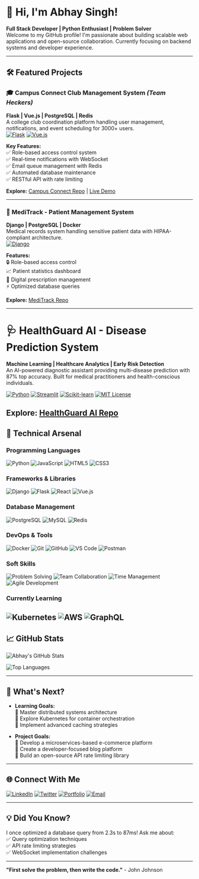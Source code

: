 # 👋 Hi, I'm Abhay Singh!

**Full Stack Developer | Python Enthusiast | Problem Solver**  
Welcome to my GitHub profile! I'm passionate about building scalable web applications and open-source collaboration. Currently focusing on backend systems and developer experience.

---

## 🛠️ Featured Projects

### 🎓 **Campus Connect Club Management System** *(Team Heckers)*  
**Flask | Vue.js | PostgreSQL | Redis**  
A college club coordination platform handling user management, notifications, and event scheduling for 3000+ users.  
[![Flask](https://img.shields.io/badge/Flask-2.3.3-%23000.svg?logo=flask)](https://flask.palletsprojects.com/)
[![Vue.js](https://img.shields.io/badge/Vue.js-3.3-%2342b883.svg?logo=vuedotjs)](https://vuejs.org/)

**Key Features:**  
✅ Role-based access control system  
✅ Real-time notifications with WebSocket  
✅ Email queue management with Redis  
✅ Automated database maintenance  
✅ RESTful API with rate limiting

**Explore:** [Campus Connect Repo](https://github.com/Asmodeus14/Club-Notification-System) | [Live Demo](#)

---

### 🏥 **MediTrack - Patient Management System**  
**Django | PostgreSQL | Docker**  
Medical records system handling sensitive patient data with HIPAA-compliant architecture.  
[![Django](https://img.shields.io/badge/Django-4.2-%23092E20.svg?logo=django)](https://www.djangoproject.com/)

**Features:**  
🔒 Role-based access control  
📈 Patient statistics dashboard  
📄 Digital prescription management  
⚡ Optimized database queries

**Explore:** [MediTrack Repo](https://github.com/Asmodeus14/MediTrack)

---
# 🩺 HealthGuard AI - Disease Prediction System

**Machine Learning | Healthcare Analytics | Early Risk Detection**  
An AI-powered diagnostic assistant providing multi-disease prediction with 87% top accuracy. Built for medical practitioners and health-conscious individuals.

[![Python](https://img.shields.io/badge/Python-3.10%2B-3776AB?logo=python)](https://www.python.org/)
[![Streamlit](https://img.shields.io/badge/Streamlit-1.28-FF4B4B?logo=streamlit)](https://streamlit.io/)
[![Scikit-learn](https://img.shields.io/badge/Scikit--learn-1.3-F7931E?logo=scikit-learn)](https://scikit-learn.org/)
[![MIT License](https://img.shields.io/badge/License-MIT-yellow.svg)](https://opensource.org/licenses/MIT)

**Explore:** [HealthGuard AI Repo](https://github.com/Asmodeus14/HealthGuard-AI-Disease-Prediction-System)
---
## 🧰 Technical Arsenal

### **Programming Languages**
![Python](https://img.shields.io/badge/-Python-3776AB?logo=python&logoColor=white)
![JavaScript](https://img.shields.io/badge/-JavaScript-F7DF1E?logo=javascript&logoColor=black)
![HTML5](https://img.shields.io/badge/-HTML5-E34F26?logo=html5&logoColor=white)
![CSS3](https://img.shields.io/badge/-CSS3-1572B6?logo=css3&logoColor=white)

### **Frameworks & Libraries**
![Django](https://img.shields.io/badge/-Django-092E20?logo=django&logoColor=white)
![Flask](https://img.shields.io/badge/-Flask-000000?logo=flask&logoColor=white)
![React](https://img.shields.io/badge/-React-61DAFB?logo=react&logoColor=black)
![Vue.js](https://img.shields.io/badge/-Vue.js-4FC08D?logo=vuedotjs&logoColor=white)

### **Database Management**
![PostgreSQL](https://img.shields.io/badge/-PostgreSQL-4169E1?logo=postgresql&logoColor=white)
![MySQL](https://img.shields.io/badge/-MySQL-4479A1?logo=mysql&logoColor=white)
![Redis](https://img.shields.io/badge/-Redis-DC382D?logo=redis&logoColor=white)

### **DevOps & Tools**
![Docker](https://img.shields.io/badge/-Docker-2496ED?logo=docker&logoColor=white)
![Git](https://img.shields.io/badge/-Git-F05032?logo=git&logoColor=white)
![GitHub](https://img.shields.io/badge/-GitHub-181717?logo=github&logoColor=white)
![VS Code](https://img.shields.io/badge/-VS%20Code-007ACC?logo=visual-studio-code&logoColor=white)
![Postman](https://img.shields.io/badge/-Postman-FF6C37?logo=postman&logoColor=white)

### **Soft Skills**
![Problem Solving](https://img.shields.io/badge/-Problem%20Solving-FFD700?logo=starship&logoColor=black)
![Team Collaboration](https://img.shields.io/badge/-Teamwork-2ECC71?logo=teamwork&logoColor=white)
![Time Management](https://img.shields.io/badge/-Time%20Management-9B59B6?logo=clockify&logoColor=white)
![Agile Development](https://img.shields.io/badge/-Agile-3498DB?logo=agile&logoColor=white)

### **Currently Learning**
![Kubernetes](https://img.shields.io/badge/-Kubernetes-326CE5?logo=kubernetes&logoColor=white)
![AWS](https://img.shields.io/badge/-AWS-232F3E?logo=amazon-aws&logoColor=white)
![GraphQL](https://img.shields.io/badge/-GraphQL-E10098?logo=graphql&logoColor=white)
---

## 📈 GitHub Stats

![Abhay's GitHub Stats](https://github-readme-stats.vercel.app/api?username=Asmodeus14&show_icons=true&theme=radical&count_private=true)

![Top Languages](https://github-readme-stats.vercel.app/api/top-langs/?username=Asmodeus14&layout=compact&theme=radical)

---

## 🚀 What's Next?

- **Learning Goals:**  
  🔸 Master distributed systems architecture  
  🔸 Explore Kubernetes for container orchestration  
  🔸 Implement advanced caching strategies

- **Project Goals:**  
  🚩 Develop a microservices-based e-commerce platform  
  🚩 Create a developer-focused blog platform  
  🚩 Build an open-source API rate limiting library

---

## 🌐 Connect With Me

[![LinkedIn](https://img.shields.io/badge/LinkedIn-0A66C2?logo=linkedin&logoColor=white)](https://www.linkedin.com/in/abhay-singh-323b21279/)
[![Twitter](https://img.shields.io/badge/Twitter-1DA1F2?logo=twitter&logoColor=white)](https://twitter.com/yourhandle)
[![Portfolio](https://img.shields.io/badge/Portfolio-4285F4?logo=google-chrome&logoColor=white)](https://abhaysingh.dev)
[![Email](https://img.shields.io/badge/Email-EA4335?logo=gmail&logoColor=white)](mailto:singhabhay3145@gmail.com)

---

## 💡 Did You Know?

I once optimized a database query from 2.3s to 87ms! Ask me about:  
✅ Query optimization techniques  
✅ API rate limiting strategies  
✅ WebSocket implementation challenges

---

**"First solve the problem, then write the code."** - John Johnson
